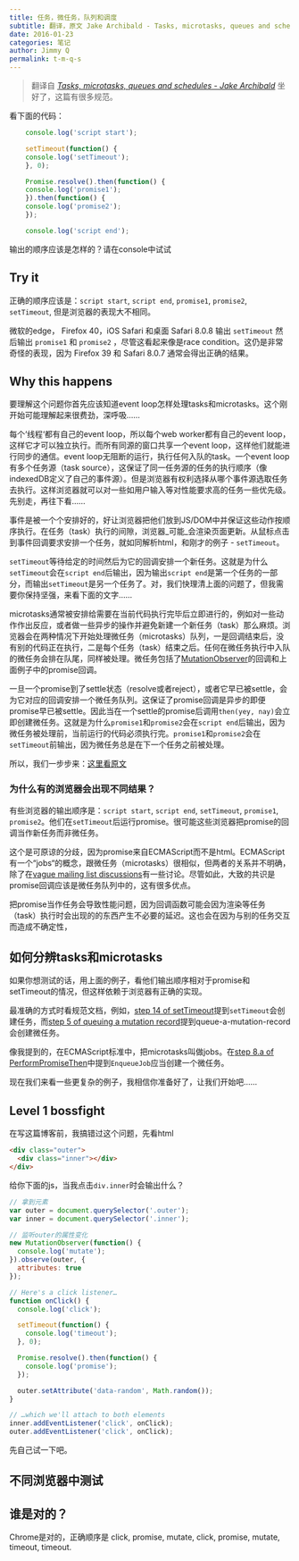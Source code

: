 ```yaml
---
title: 任务，微任务，队列和调度
subtitle: 翻译，原文 Jake Archibald - Tasks, microtasks, queues and schedules
date: 2016-01-23
categories: 笔记
author: Jimmy Q
permalink: t-m-q-s
---
```


> 翻译自 _[Tasks, microtasks, queues and schedules - Jake Archibald](https://jakearchibald.com/2015/tasks-microtasks-queues-and-schedules/)_
坐好了，这篇有很多规范。

看下面的代码：

```javascript
    console.log('script start');

    setTimeout(function() {
    console.log('setTimeout');
    }, 0);

    Promise.resolve().then(function() {
    console.log('promise1');
    }).then(function() {
    console.log('promise2');
    });

    console.log('script end');
```
输出的顺序应该是怎样的？请在console中试试

## Try it

正确的顺序应该是：`script start`, `script end`, `promise1`, `promise2`, `setTimeout`, 但是浏览器的表现大不相同。

微软的edge， Firefox 40，iOS Safari 和桌面 Safari 8.0.8 输出 `setTimeout` 然后输出 `promise1` 和 `promise2` ，尽管这看起来像是race condition。这仍是非常奇怪的表现，因为 Firefox 39 和 Safari 8.0.7 通常会得出正确的结果。

## Why this happens

要理解这个问题你首先应该知道event loop怎样处理tasks和microtasks。这个刚开始可能理解起来很费劲，深呼吸……

每个‘线程‘都有自己的event loop，所以每个web worker都有自己的event loop，这样它才可以独立执行。而所有同源的窗口共享一个event loop，这样他们就能进行同步的通信。event loop无阻断的运行，执行任何入队的task。一个event  loop有多个任务源（task source），这保证了同一任务源的任务的执行顺序（像indexedDB定义了自己的事件源）。但是浏览器有权利选择从哪个事件源选取任务去执行。这样浏览器就可以对一些如用户输入等对性能要求高的任务一些优先级。先别走，再往下看……

事件是被一个个安排好的，好让浏览器把他们放到JS/DOM中并保证这些动作按顺序执行。在任务（task）执行的间隙，浏览器_可能_会渲染页面更新。从鼠标点击到事件回调要求安排一个任务，就如同解析html，和刚才的例子 - `setTimeout`。

`setTimeout`等待给定的时间然后为它的回调安排一个新任务。这就是为什么`setTimeout`会在`script end`后输出，因为输出`script end`是第一个任务的一部分，而输出`setTimeout`是另一个任务了。对，我们快理清上面的问题了，但我需要你保持坚强，来看下面的文字……

microtasks通常被安排给需要在当前代码执行完毕后立即进行的，例如对一些动作作出反应，或者做一些异步的操作并避免新建一个新任务（task）那么麻烦。浏览器会在两种情况下开始处理微任务（microtasks）队列，一是回调结束后，没有别的代码正在执行，二是每个任务（task）结束之后。任何在微任务执行中入队的微任务会排在队尾，同样被处理。微任务包括了[MutationObserver](https://developer.mozilla.org/en/docs/Web/API/MutationObserver)的回调和上面例子中的promise回调。

一旦一个promise到了settle状态（resolve或者reject），或者它早已被settle，会为它对应的回调安排一个微任务队列。这保证了promise回调是异步的即便promise早已被settle。因此当在一个settle的promise后调用`then(yey, nay)`会立即创建微任务。这就是为什么`promise1`和`promise2`会在`script end`后输出，因为微任务被处理前，当前运行的代码必须执行完。`promise1`和`promise2`会在`setTimeout`前输出，因为微任务总是在下一个任务之前被处理。

所以，我们一步步来：[这里看原文](https://jakearchibald.com/2015/tasks-microtasks-queues-and-schedules/)

### 为什么有的浏览器会出现不同结果？

有些浏览器的输出顺序是：`script start`, `script end`, `setTimeout`, `promise1`, `promise2`。他们在`setTimeout`后运行promise。很可能这些浏览器把promise的回调当作新任务而非微任务。

这个是可原谅的分歧，因为promise来自ECMAScript而不是html。ECMAScript有一个“jobs“的概念，跟微任务（microtasks）很相似，但两者的关系并不明确，除了在[vague mailing list discussions](https://esdiscuss.org/topic/the-initialization-steps-for-web-browsers#content-16)有一些讨论。尽管如此，大致的共识是promise回调应该是微任务队列中的，这有很多优点。

把promise当作任务会导致性能问题，因为回调函数可能会因为渲染等任务（task）执行时会出现的的东西产生不必要的延迟。这也会在因为与别的任务交互而造成不确定性，

## 如何分辨tasks和microtasks

如果你想测试的话，用上面的例子，看他们输出顺序相对于promise和setTimeout的情况，但这样依赖于浏览器有正确的实现。

最准确的方式时看规范文档，例如，[step 14 of setTimeout](https://html.spec.whatwg.org/multipage/webappapis.html#timer-initialisation-steps)提到`setTimeout`会创建任务，而[step 5 of queuing a mutation record](https://dom.spec.whatwg.org/#queue-a-mutation-record)提到queue-a-mutation-record会创建微任务。

像我提到的，在ECMAScript标准中，把microtasks叫做jobs。在[step 8.a of PerformPromiseThen](http://www.ecma-international.org/ecma-262/6.0/#sec-performpromisethen)中提到`EnqueueJob`应当创建一个微任务。

现在我们来看一些更复杂的例子，我相信你准备好了，让我们开始吧……

## Level 1 bossfight

在写这篇博客前，我搞错过这个问题，先看html

```html
<div class="outer">
  <div class="inner"></div>
</div>
```
给你下面的js，当我点击`div.inner`时会输出什么？

```javascript
// 拿到元素
var outer = document.querySelector('.outer');
var inner = document.querySelector('.inner');

// 监听outer的属性变化
new MutationObserver(function() {
  console.log('mutate');
}).observe(outer, {
  attributes: true
});

// Here's a click listener…
function onClick() {
  console.log('click');

  setTimeout(function() {
    console.log('timeout');
  }, 0);

  Promise.resolve().then(function() {
    console.log('promise');
  });

  outer.setAttribute('data-random', Math.random());
}

// …which we'll attach to both elements
inner.addEventListener('click', onClick);
outer.addEventListener('click', onClick);
```
先自己试一下吧。

## 不同浏览器中测试

## 谁是对的？

Chrome是对的，正确顺序是 click, promise, mutate, click, promise, mutate, timeout, timeout. 






